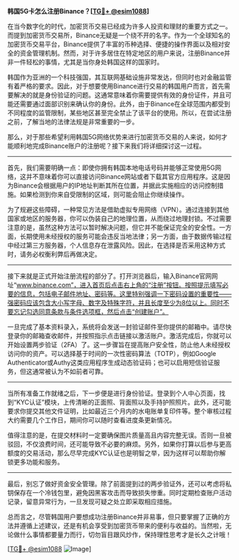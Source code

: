**韩国5G卡怎么注册Binance？[[TG💪+ @esim1088](https://t.me/s/esim1088)]**

在当今数字化的时代，加密货币交易已经成为许多人投资和理财的重要方式之一。而提到加密货币交易所，Binance无疑是一个绕不开的名字。作为一个全球知名的加密货币交易平台，Binance提供了丰富的币种选择、便捷的操作界面以及相对安全的资金管理机制。然而，对于许多居住在特定地区的用户来说，注册Binance并非一件轻松的事情，尤其是当你身处韩国这样的国家时。

韩国作为亚洲的一个科技强国，其互联网基础设施非常发达，但同时也对金融监管有着严格的要求。因此，对于想要使用Binance进行交易的韩国用户而言，首先需要解决的就是身份验证的问题。这通常意味着你需要提供有效的身份证件，并且可能还需要通过面部识别来确认你的身份。此外，由于Binance在全球范围内都受到不同程度的监管限制，某些地区甚至完全禁止了该平台的使用。所以，在尝试注册之前，了解当地的法律法规是非常重要的一步。

那么，对于那些希望利用韩国5G网络优势来进行加密货币交易的人来说，如何才能顺利地完成Binance账户的注册呢？接下来我们将详细探讨这一过程。

---

首先，我们需要明确一点：即使你拥有韩国本地电话号码并能够正常使用5G网络，这并不意味着你可以直接访问Binance网站或者下载其官方应用程序。这是因为Binance会根据用户的IP地址判断其所在位置，并据此实施相应的访问控制措施。如果检测到你来自受限制的区域，则可能会阻止你继续操作。

为了规避这些障碍，一种常见方法是借助虚拟专用网络（VPN）。通过连接到其他国家或地区的服务器，你可以伪装自己的地理位置，从而绕过地理封锁。不过需要注意的是，虽然这种方法可以暂时解决问题，但它并不能保证完全的安全性。一方面，长期使用未经授权的服务可能会违反当地法律；另一方面，由于数据传输过程中经过第三方服务器，个人信息存在泄露风险。因此，在选择是否采用这种方式时，请务必权衡利弊后再做决定。

---

接下来就是正式开始注册流程的部分了。打开浏览器后，输入Binance官网网址“www.binance.com”，进入首页后点击右上角的“注册”按钮。按照提示填写必要的信息，包括电子邮件地址、密码等。这里特别强调一下密码设置的重要性——强密码应该包含大小写字母、数字及特殊字符，并且长度至少为8位以上。同时不要忘记勾选同意条款与条件选项框，然后点击“创建账户”。

一旦完成了基本资料录入，系统将会发送一封验证邮件至你提供的邮箱中。请尽快登录你的邮箱查收邮件，并按照指示点击链接以激活账户。激活完成后，你就可以开始设置两步验证（2FA）了。这一步骤旨在提高账户安全性，防止他人未经授权访问你的资产。可以选择基于时间的一次性密码算法（TOTP），例如Google Authenticator或Authy这类应用程序生成动态验证码；也可以启用短信验证服务，但这通常被认为不如前者可靠。

---

当所有准备工作就绪之后，下一步便是进行身份验证。登录到个人中心页面，找到“KYC认证”模块，上传清晰的正面照、背面照以及手持护照照片。此外，还可能要求你提交其他文件证明，比如最近三个月内的水电账单复印件等。整个审核过程大约需要几个工作日，期间你可以随时查看进度条更新情况。

值得注意的是，在提交材料时一定要确保图片质量高且内容完整无误。否则一旦被驳回，不仅浪费时间，还可能导致不必要的麻烦。另外，如果你打算以后参与更高额度的交易活动，那么尽早完成KYC认证也是明智之举，因为这样可以帮助你解锁更多功能和服务。

---

最后，别忘了做好资金安全管理。除了前面提到过的两步验证外，还可以考虑将私钥保存在一个冷钱包里，避免因黑客攻击而导致损失惨重。同时定期检查账户活动记录，留意异常行为，一旦发现可疑之处立即采取相应措施。

总而言之，尽管韩国用户要想成功注册Binance并非易事，但只要掌握了正确的方法并遵循上述建议，还是有机会享受到加密货币带来的便利与收益的。当然啦，无论做什么事情都要量力而行，切勿盲目跟风炒作，保持理性思考才是长久之计哦！

[[TG💪+ @esim1088](https://t.me/s/esim1088) ![Image](https://i.postimg.cc/4NQfJmqS/Snipaste-2025-05-13-00-14-12.png)]